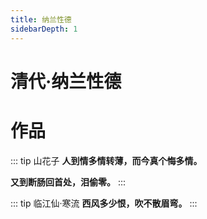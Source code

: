 ```yaml
---
title: 纳兰性德
sidebarDepth: 1
---
```


# 清代·纳兰性德

# 作品
::: tip 山花子
**人到情多情转薄，而今真个悔多情。**

**又到断肠回首处，泪偷零。**
:::

::: tip 临江仙·寒流
**西风多少恨，吹不散眉弯。**
:::